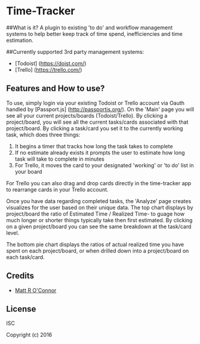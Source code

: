 # Time-Tracker

##What is it?
A plugin to existing 'to do' and workflow management systems to help better keep track of time spend, inefficiencies and time estimation.

##Currently supported 3rd party management systems:
- [Todoist] (https://doist.com/)
- [Trello] (https://trello.com/)

## Features and How to use?
To use, simply login via your existing Todoist or Trello account via Oauth handled by [Passport.js] (http://passportjs.org/). On the 'Main' page you will see all your current projects/boards (Todoist/Trello). By clicking a project/board, you will see all the current tasks/cards associated with that project/board. By clicking a task/card you set it to the currently working task, which does three things:
1) It begins a timer that tracks how long the task takes to complete
2) If no estimate already exists it prompts the user to estimate how long task will take to complete in minutes
3) For Trello, it moves the card to your designated 'working' or 'to do' list in your board

For Trello you can also drag and drop cards directly in the time-tracker app to rearrange cards in your Trello account.

Once you have data regarding completed tasks, the 'Analyze' page creates visualizes for the user based on their unique data. The top chart displays by project/board the ratio of Estimated Time / Realized Time- to guage how much longer or shorter things typically take then first estimated. By clicking on a given project/board you can see the same breakdown at the task/card level.

The bottom pie chart displays the ratios of actual realized time you have spent on each project/board, or when drilled down into a project/board on each task/card.

## Credits

  - [Matt R O'Connor](http://github.com/mattroconnor)

## License

ISC

Copyright (c) 2016
